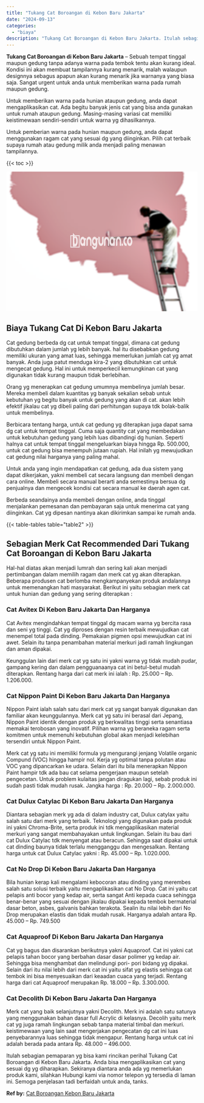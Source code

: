 ```yaml
---
title: "Tukang Cat Boroangan di Kebon Baru Jakarta"
date: "2024-09-13"
categories: 
  - "biaya"
description: "Tukang Cat Boroangan di Kebon Baru Jakarta. Itulah sebagian pemaparan yg bisa kami rincikan perihal Tukang Cat Boroangan di Kebon Baru Jakarta. Anda bisa men..."
---
```


**Tukang Cat Boroangan di Kebon Baru Jakarta** – Sebuah tempat tinggal maupun gedung tanpa adanya warna pada tembok tentu akan kurang ideal. Kondisi ini akan membuat tampilannya kurang menarik, malah walaupun designnya sebagus apapun akan kurang menarik jika warnanya yang biasa saja. Sangat urgent untuk anda untuk memberikan warna pada rumah maupun gedung.

Untuk memberikan warna pada hunian ataupun gedung, anda dapat mengaplikasikan cat. Ada begitu banyak jenis cat yang bisa anda gunakan untuk rumah ataupun gedung. Masing-masing variasi cat memiliki keistimewaan sendiri-sendiri untuk warna yg dihasilkannya.

Untuk pemberian warna pada hunian maupun gedung, anda dapat menggunakan ragam cat yang sesuai dg yang diinginkan. Pilih cat terbaik supaya rumah atau gedung milik anda menjadi paling menawan tampilannya.

{{< toc >}}

![Tukang Cat Boroangan di Kebon Baru Jakarta](/images/jasa-cat-murah19.png)

## Biaya Tukang Cat Di Kebon Baru Jakarta

Cat gedung berbeda dg cat untuk tempat tinggal, dimana cat gedung dibutuhkan dalam jumlah yg lebih banyak. hal itu disebabkan gedung memiliki ukuran yang amat luas, sehingga memerlukan jumlah cat yg amat banyak. Anda juga patut menduga kira-2 yang dibutuhkan cat untuk mengecat gedung. Hal ini untuk memperkecil kemungkinan cat yang digunakan tidak kurang maupun tidak berlebihan.

Orang yg menerapkan cat gedung umumnya membelinya jumlah besar. Mereka membeli dalam kuantitas yg banyak sekalian sebab untuk kebutuhan yg begitu banyak untuk gedung yang akan di cat. akan lebih efektif jikalau cat yg dibeli paling dari perhitungan supaya tdk bolak-balik untuk membelinya.

Berbicara tentang harga, untuk cat gedung yg diterapkan juga dapat sama dg cat untuk tempat tinggal. Cuma saja quantity cat yang membedakan untuk kebutuhan gedung yang lebih luas dibandingi dg hunian. Seperti halnya cat untuk tempat tinggal mengeluarkan biaya hingga Rp. 500.000, untuk cat gedung bisa menempuh jutaan rupiah. Hal inilah yg mewujudkan cat gedung nilai harganya yang paling mahal.

Untuk anda yang ingin mendapatkan cat gedung, ada dua sistem yang dapat dikerjakan, yakni membeli cat secara langsung dan membeli dengan cara online. Membeli secara manual berarti anda semestinya bersua dg penjualnya dan mengecek kondisi cat secara manual ke daerah agen cat.

Berbeda seandainya anda membeli dengan online, anda tinggal menjalankan pemesanan dan pembayaran saja untuk menerima cat yang diinginkan. Cat yg dipesan nantinya akan dikirimkan sampai ke rumah anda.

{{< table-tables table="table2" >}}

## Sebagian Merk Cat Recommended Dari Tukang Cat Boroangan di Kebon Baru Jakarta

Hal-hal diatas akan menjadi lumrah dan sering kali akan menjadi pertimbangan dalam memilih ragam dan merk cat yg akan diterapkan. Beberapa produsen cat berlomba mengkampanyekan produk andalannya untuk memenangkan hati masyarakat. Berikut ini yaitu sebagian merk cat untuk hunian dan gedung yang sering diterapkan :

### Cat Avitex Di Kebon Baru Jakarta Dan Harganya

Cat Avitex mengindahkan tempat tinggal dg macam warna yg bercita rasa dan seni yg tinggi. Cat yg diproses dengan resin terbaik mewujudkan cat menempel total pada dinding. Pemakaian pigmen opsi mewujudkan cat ini awet. Selain itu tanpa penambahan material merkuri jadi ramah lingkungan dan aman dipakai.

Keunggulan lain dari merk cat yg satu ini yakni warna yg tidak mudah pudar, gampang kering dan dalam pengguanaanya cat ini betul-betul mudah diterapkan. Rentang harga dari cat merk ini ialah : Rp. 25.000 – Rp. 1.206.000.

### Cat Nippon Paint Di Kebon Baru Jakarta Dan Harganya

Nippon Paint ialah salah satu dari merk cat yg sangat banyak digunakan dan familiar akan keunggulannya. Merk cat yg satu ini berasal dari Jepang, Nippon Paint identik dengan produk yg berkwalitas tinggi serta senantiasa memakai terobosan yang inovatif. Pilihan warna yg beraneka ragam serta komitmen untuk memenuhi kebutuhan global akan menjadi kelebihan tersendiri untuk Nippon Paint.

Merk cat yg satu ini memiliki formula yg mengurangi jenjang Volatile organic Compund (VOC) hingga hampir nol. Kerja yg optimal tanpa polutan atau VOC yang dipancarkan ke udara. Selain dari itu bila menerapkan Nippon Paint hampir tdk ada bau cat selama pengerjaan maupun setelah pengecetan. Untuk problem kulaitas jangan diragukan lagi, sebab produk ini sudah pasti tidak mudah rusak. Jangka harga : Rp. 20.000 – Rp. 2.000.000.

### Cat Dulux Catylac Di Kebon Baru Jakarta Dan Harganya

Diantara sebagian merk yg ada di dalam industry cat, Dulux catylax yaitu salah satu dari merk yang terbaik. Teknologi yang digunakan pada produk ini yakni Chroma-Brite, serta produk ini tdk mengaplikasikan material merkuri yang sangat membahayakan untuk lingkungan. Selain itu bau dari cat Dulux Catylac tdk menyengat atau beracun. Sehingga saat dipakai untuk cat dinding baunya tidak terlalu mengganggu dan mengesalkan. Rentang harga untuk cat Dulux Catylac yakni : Rp. 45.000 – Rp. 1.020.000.

### Cat No Drop Di Kebon Baru Jakarta Dan Harganya

Bila hunian kerap kali mengalami kebocoran atau dinding yang merembes salah satu solusi terbaik yaitu mengaplikasikan cat No Drop. Cat ini yaitu cat pelapis anti bocor yang kedap air, serta sangat Anti kepada cuaca sehingga benar-benar yang sesuai dengan jikalau dipakai kepada tembok bermaterial dasar beton, asbes, galvanis bahkan terakota. Sealin itu nilai lebih dari No Drop merupakan elastis dan tidak mudah rusak. Harganya adalah antara Rp. 45.000 – Rp. 749.500

### Cat Aquaproof Di Kebon Baru Jakarta Dan Harganya

Cat yg bagus dan disarankan berikutnya yakni Aquaproof. Cat ini yakni cat pelapis tahan bocor yang berbahan dasar dasar polimer yg kedap air. Sehingga bisa menghambat dan melindungi pori- pori bidang yg dipakai. Selain dari itu nilai lebih dari merk cat ini yaitu sifat yg elastis sehingga cat tembok ini bisa menyesuaikan dari keaadan cuaca yang terjadi. Rentang harga dari cat Aquaproof merupakan Rp. 18.000 – Rp. 3.300.000.

### Cat Decolith Di Kebon Baru Jakarta Dan Harganya

Merk cat yang baik selanjutnya yakni Decolith. Merk ini adalah satu satunya yang menggunakan bahan dasar full Acrylic di kelasnya. Decolih yaitu merk cat yg juga ramah lingkungan sebab tanpa material timbal dan merkuri. keistimewaan yang lain saat mengerjakan pengecatan dg cat ini luas penyebarannya luas sehingga tidak mengapur. Rentang harga untuk cat ini adalah berada pada antara Rp. 48.000 – 496.000.

Itulah sebagian pemaparan yg bisa kami rincikan perihal Tukang Cat Boroangan di Kebon Baru Jakarta. Anda bisa mengaplikasikan cat yang sesuai dg yg diharapkan. Sekiranya diantara anda ada yg memerlukan produk kami, silahkan Hubungi kami via nomor telepon yg tersedia di laman ini. Semoga penjelasan tadi berfaidah untuk anda, tanks.

**Ref by:** [Cat Boroangan Kebon Baru Jakarta](https://id.wikipedia.org/wiki/Cat)
